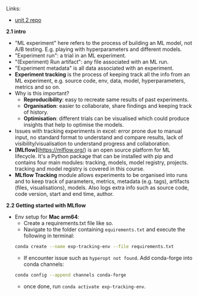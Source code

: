 Links:
* [unit 2 repo](https://github.com/DataTalksClub/mlops-zoomcamp/tree/main/02-experiment-tracking)

**2.1 intro**
* "ML experiment" here refers to the process of building an ML model, not A/B testing. E.g. playing with hyperparameters and different models.
* "Experiment run": a trial in an ML experiment.
* "(Experiment) Run artifact": any file associated with an ML run.
* "Experiment metadata" is all data associated with an experiment.
* **Experiment tracking** is the process of keeping track all the info from an ML experiment, e.g. source code, env, data, model, hyperparameters, metrics and so on.
* Why is this important? 
    * **Reproducibility**: easy to recreate same results of past experiments.
    * **Organisation**: easier to collaborate, share findings and keeping track of history.
    * **Optimisation**: different trials can be visualised which could produce insights that help to optimise the models.
* Issues with tracking experiments in excel: error prone due to manual input, no standard format to understand and compare results, lack of visibility/visualisation to understand progress and collaboration.
* **[MLflow]**(https://mlflow.org/) is an open source platform for ML lifecycle. It's a Python package that can be installed with pip and contains four main modules: tracking, models, model registry, projects. tracking and model registry is covered in this course.
* **MLflow Tracking** module allows experiments to be organised into runs and to keep track of parameters, metrics, metadata (e.g. tags), artifacts (files, visualisations), models. Also logs extra info such as source code, code version, start and end time, author.

**2.2 Getting started with MLflow**
* Env setup for **Mac arm64**:
    * Create a requirements.txt file like so.
    * Navigate to the folder containing ```equirements.txt``` and execute the following in terminal: 
    ```bash
    conda create --name exp-tracking-env --file requirements.txt
    ```
    * If encounter issue such as `hyperopt not found`. Add conda-forge into conda channels:
    ```bash
    conda config --append channels conda-forge 
    ```
    * once done, run ```conda activate exp-tracking-env```.

